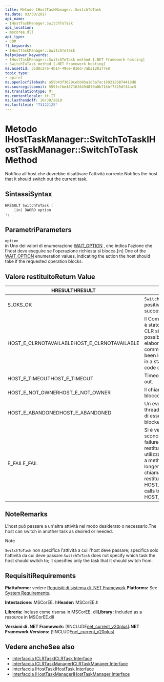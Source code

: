 ```yaml
---
title: Metodo IHostTaskManager::SwitchToTask
ms.date: 03/30/2017
api_name:
- IHostTaskManager.SwitchToTask
api_location:
- mscoree.dll
api_type:
- COM
f1_keywords:
- IHostTaskManager::SwitchToTask
helpviewer_keywords:
- IHostTaskManager::SwitchToTask method [.NET Framework hosting]
- SwitchToTask method [.NET Framework hosting]
ms.assetid: 35d0c27e-4b14-49ce-810d-7ab2120177e8
topic_type:
- apiref
ms.openlocfilehash: a55b43f3629cebb0ba1d3a7ac1802126874418d8
ms.sourcegitcommit: 559fcfbe4871636494870a8b716bf7325df34ac5
ms.translationtype: MT
ms.contentlocale: it-IT
ms.lasthandoff: 10/30/2019
ms.locfileid: "73122125"
---
```

# <a name="ihosttaskmanagerswitchtotask-method"></a><span data-ttu-id="cb308-102">Metodo IHostTaskManager::SwitchToTask</span><span class="sxs-lookup"><span data-stu-id="cb308-102">IHostTaskManager::SwitchToTask Method</span></span>
<span data-ttu-id="cb308-103">Notifica all'host che dovrebbe disattivare l'attività corrente.</span><span class="sxs-lookup"><span data-stu-id="cb308-103">Notifies the host that it should switch out the current task.</span></span>  
  
## <a name="syntax"></a><span data-ttu-id="cb308-104">Sintassi</span><span class="sxs-lookup"><span data-stu-id="cb308-104">Syntax</span></span>  
  
```cpp  
HRESULT SwitchToTask (  
    [in] DWORD option  
);  
```  
  
## <a name="parameters"></a><span data-ttu-id="cb308-105">Parametri</span><span class="sxs-lookup"><span data-stu-id="cb308-105">Parameters</span></span>  
 `option`  
 <span data-ttu-id="cb308-106">in Uno dei valori di enumerazione [WAIT_OPTION](../../../../docs/framework/unmanaged-api/hosting/wait-option-enumeration.md) , che indica l'azione che l'host deve eseguire se l'operazione richiesta si blocca.</span><span class="sxs-lookup"><span data-stu-id="cb308-106">[in] One of the [WAIT_OPTION](../../../../docs/framework/unmanaged-api/hosting/wait-option-enumeration.md) enumeration values, indicating the action the host should take if the requested operation blocks.</span></span>  
  
## <a name="return-value"></a><span data-ttu-id="cb308-107">Valore restituito</span><span class="sxs-lookup"><span data-stu-id="cb308-107">Return Value</span></span>  
  
|<span data-ttu-id="cb308-108">HRESULT</span><span class="sxs-lookup"><span data-stu-id="cb308-108">HRESULT</span></span>|<span data-ttu-id="cb308-109">Descrizione</span><span class="sxs-lookup"><span data-stu-id="cb308-109">Description</span></span>|  
|-------------|-----------------|  
|<span data-ttu-id="cb308-110">S_OK</span><span class="sxs-lookup"><span data-stu-id="cb308-110">S_OK</span></span>|<span data-ttu-id="cb308-111">`SwitchToTask` ha restituito un esito positivo.</span><span class="sxs-lookup"><span data-stu-id="cb308-111">`SwitchToTask` returned successfully.</span></span>|  
|<span data-ttu-id="cb308-112">HOST_E_CLRNOTAVAILABLE</span><span class="sxs-lookup"><span data-stu-id="cb308-112">HOST_E_CLRNOTAVAILABLE</span></span>|<span data-ttu-id="cb308-113">Il Common Language Runtime (CLR) non è stato caricato in un processo oppure CLR si trova in uno stato in cui non è possibile eseguire codice gestito o elaborare la chiamata correttamente.</span><span class="sxs-lookup"><span data-stu-id="cb308-113">The common language runtime (CLR) has not been loaded into a process, or the CLR is in a state in which it cannot run managed code or process the call successfully.</span></span>|  
|<span data-ttu-id="cb308-114">HOST_E_TIMEOUT</span><span class="sxs-lookup"><span data-stu-id="cb308-114">HOST_E_TIMEOUT</span></span>|<span data-ttu-id="cb308-115">Timeout della chiamata.</span><span class="sxs-lookup"><span data-stu-id="cb308-115">The call timed out.</span></span>|  
|<span data-ttu-id="cb308-116">HOST_E_NOT_OWNER</span><span class="sxs-lookup"><span data-stu-id="cb308-116">HOST_E_NOT_OWNER</span></span>|<span data-ttu-id="cb308-117">Il chiamante non è il proprietario del blocco.</span><span class="sxs-lookup"><span data-stu-id="cb308-117">The caller does not own the lock.</span></span>|  
|<span data-ttu-id="cb308-118">HOST_E_ABANDONED</span><span class="sxs-lookup"><span data-stu-id="cb308-118">HOST_E_ABANDONED</span></span>|<span data-ttu-id="cb308-119">Un evento è stato annullato mentre un thread bloccato o Fiber era in attesa su di esso.</span><span class="sxs-lookup"><span data-stu-id="cb308-119">An event was canceled while a blocked thread or fiber was waiting on it.</span></span>|  
|<span data-ttu-id="cb308-120">E_FAIL</span><span class="sxs-lookup"><span data-stu-id="cb308-120">E_FAIL</span></span>|<span data-ttu-id="cb308-121">Si è verificato un errore irreversibile sconosciuto.</span><span class="sxs-lookup"><span data-stu-id="cb308-121">An unknown catastrophic failure occurred.</span></span> <span data-ttu-id="cb308-122">Quando un metodo restituisce E_FAIL, CLR non è più utilizzabile all'interno del processo.</span><span class="sxs-lookup"><span data-stu-id="cb308-122">When a method returns E_FAIL, the CLR is no longer usable within the process.</span></span> <span data-ttu-id="cb308-123">Le chiamate successive ai metodi di hosting restituiscono HOST_E_CLRNOTAVAILABLE.</span><span class="sxs-lookup"><span data-stu-id="cb308-123">Subsequent calls to hosting methods return HOST_E_CLRNOTAVAILABLE.</span></span>|  
  
## <a name="remarks"></a><span data-ttu-id="cb308-124">Note</span><span class="sxs-lookup"><span data-stu-id="cb308-124">Remarks</span></span>  
 <span data-ttu-id="cb308-125">L'host può passare a un'altra attività nel modo desiderato o necessario.</span><span class="sxs-lookup"><span data-stu-id="cb308-125">The host can switch in another task as desired or needed.</span></span>  
  
> [!NOTE]
> <span data-ttu-id="cb308-126">`SwitchToTask` non specifica l'attività a cui l'host deve passare; specifica solo l'attività da cui deve passare.</span><span class="sxs-lookup"><span data-stu-id="cb308-126">`SwitchToTask` does not specify which task the host should switch to; it specifies only the task that it should switch from.</span></span>  
  
## <a name="requirements"></a><span data-ttu-id="cb308-127">Requisiti</span><span class="sxs-lookup"><span data-stu-id="cb308-127">Requirements</span></span>  
 <span data-ttu-id="cb308-128">**Piattaforme:** vedere [Requisiti di sistema di .NET Framework](../../../../docs/framework/get-started/system-requirements.md).</span><span class="sxs-lookup"><span data-stu-id="cb308-128">**Platforms:** See [System Requirements](../../../../docs/framework/get-started/system-requirements.md).</span></span>  
  
 <span data-ttu-id="cb308-129">**Intestazione:** MSCorEE. h</span><span class="sxs-lookup"><span data-stu-id="cb308-129">**Header:** MSCorEE.h</span></span>  
  
 <span data-ttu-id="cb308-130">**Libreria:** Incluso come risorsa in MSCorEE. dll</span><span class="sxs-lookup"><span data-stu-id="cb308-130">**Library:** Included as a resource in MSCorEE.dll</span></span>  
  
 <span data-ttu-id="cb308-131">**Versioni di .NET Framework:** [!INCLUDE[net_current_v20plus](../../../../includes/net-current-v20plus-md.md)]</span><span class="sxs-lookup"><span data-stu-id="cb308-131">**.NET Framework Versions:** [!INCLUDE[net_current_v20plus](../../../../includes/net-current-v20plus-md.md)]</span></span>  
  
## <a name="see-also"></a><span data-ttu-id="cb308-132">Vedere anche</span><span class="sxs-lookup"><span data-stu-id="cb308-132">See also</span></span>

- [<span data-ttu-id="cb308-133">Interfaccia ICLRTask</span><span class="sxs-lookup"><span data-stu-id="cb308-133">ICLRTask Interface</span></span>](../../../../docs/framework/unmanaged-api/hosting/iclrtask-interface.md)
- [<span data-ttu-id="cb308-134">Interfaccia ICLRTaskManager</span><span class="sxs-lookup"><span data-stu-id="cb308-134">ICLRTaskManager Interface</span></span>](../../../../docs/framework/unmanaged-api/hosting/iclrtaskmanager-interface.md)
- [<span data-ttu-id="cb308-135">Interfaccia IHostTask</span><span class="sxs-lookup"><span data-stu-id="cb308-135">IHostTask Interface</span></span>](../../../../docs/framework/unmanaged-api/hosting/ihosttask-interface.md)
- [<span data-ttu-id="cb308-136">Interfaccia IHostTaskManager</span><span class="sxs-lookup"><span data-stu-id="cb308-136">IHostTaskManager Interface</span></span>](../../../../docs/framework/unmanaged-api/hosting/ihosttaskmanager-interface.md)
